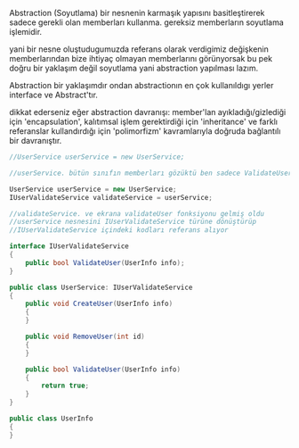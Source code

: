 
Abstraction (Soyutlama) bir nesnenin karmaşık yapısını basitleştirerek sadece gerekli olan memberları kullanma. gereksiz memberların soyutlama işlemidir.

yani bir nesne oluştudugumuzda  referans olarak verdigimiz değişkenin memberlarından bize ihtiyaç olmayan memberlarını görünyorsak bu pek doğru bir yaklaşım değil soyutlama yani abstraction yapılması lazım.

Abstraction bir yaklaşımdır ondan abstractionın en çok kullanıldıgı yerler interface ve Abstract'tır.


dikkat ederseniz eğer abstraction davranışı: member'lan ayıkladığı/gizlediği için 'encapsulation', kalıtımsal işlem gerektirdiği için 'inheritance' ve farklı referanslar kullandırdığı için 'polimorfizm' kavramlarıyla doğruda bağlantılı bir davranıştır.



```csharp
//UserService userService = new UserService;

//userService. bütün sınıfın memberları gözüktü ben sadece ValidateUser gelsin istiyorum ondan ya interface ile ya da abstract ile soyutlamalısın

UserService userService = new UserService;
IUserValidateService validateService = userService;

//validateService. ve ekrana validateUser fonksiyonu gelmiş oldu
//userService nesnesini IUserValidateService türüne dönüştürüp 
//IUserValidateService içindeki kodları referans alıyor

interface IUserValidateService
{
    public bool ValidateUser(UserInfo info);
}

public class UserService: IUserValidateService
{
    public void CreateUser(UserInfo info)
    {
    }

    public void RemoveUser(int id)
    {
    }

    public bool ValidateUser(UserInfo info)
    {
        return true;
    }
}

public class UserInfo
{
}
```

